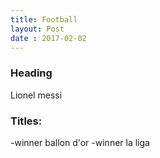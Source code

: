 ```yaml
---
title: Football
layout: Post
date : 2017-02-02
---
```


### Heading
 Lionel messi
 
 
### Titles:
 -winner ballon d'or
 -winner la liga
 
 
